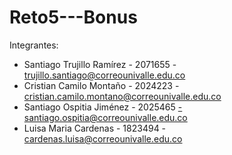 # Reto5---Bonus

Integrantes:

- Santiago Trujillo Ramírez - 2071655 - trujillo.santiago@correounivalle.edu.co
- Cristian Camilo Montaño - 2024223 - cristian.camilo.montano@correounivalle.edu.co
- Santiago Ospitia Jiménez - 2025465 -santiago.ospitia@correounivalle.edu.co
- Luisa Maria Cardenas - 1823494 - cardenas.luisa@correounivalle.edu.co
